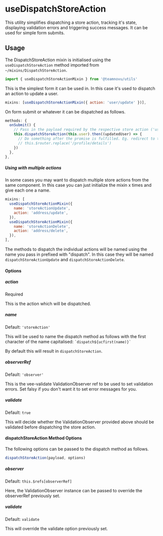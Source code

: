 useDispatchStoreAction
=================

This utility simplifies dispatching a store action, tracking it's state, displaying validation errors and triggering success messages. It can be used for simple form submits.

## Usage

The DispatchStoreAction mixin is initialised using the `useDispatchStoreAction` method imported from `~/mixins/DispatchStoreAction`.

```javascript
import { useDispatchStoreActionMixin } from '@teamnovu/utils'
```

This is the simplest form it can be used in. In this case it's used to dispatch an action to update a user.

```javascript
mixins: [useDispatchStoreActionMixin({ action: 'user/update' })],
```

On form submit or whatever it can be dispatched as follows.

```javascript
methods: {
  onSubmit() {
    // Pass in the payload required by the respective store action ('user/update' in this case).
    this.dispatchStoreAction(this.user).then((updatedUser) => {
      // Do something after the promise is fulfilled. Eg. redirect to the overview.
      // this.$router.replace('/profile/details')
    })
  },
},
```

##### Using with multiple actions

In some cases you may want to dispatch multiple store actions from the same component. In this case you can just initialize the mixin x times and give each one a name.

```javascript
mixins: [
  useDispatchStoreActionMixin({
    name: 'storeActionUpdate',
    action: 'address/update',
  }),
  useDispatchStoreActionMixin({
    name: 'storeActionDelete',
    action: 'address/delete',
  }),
],
```

The methods to dispatch the individual actions will be named using the name you pass in prefixed with "dispatch". In this case they will be named `dispatchStoreActionUpdate` and `dispatchStoreActionDelete`.

#### Options

##### action

Required

This is the action which will be dispatched.

##### name

Default: `'storeAction'`

This will be used to name the dispatch method as follows with the first character of the name capitalised: `` `dispatch${ucfirst(name)}` ``

By default this will result in `dispatchStoreAction`.

##### observerRef

Default: `'observer'`

This is the vee-validate ValidationObserver ref to be used to set validation errors. Set falsy if you don't want it to set error messages for you.

##### validate

Default: `true`

This will decide whether the ValidationObserver provided above should be validated before dispatching the store action.

#### dispatchStoreAction Method Options

The following options can be passed to the dispatch method as follows.

```javascript
dispatchStoreAction(payload, options)
```

##### observer

Default: `this.$refs[observerRef]`

Here, the ValidationObserver instance can be passed to override the observerRef previously set.

##### validate

Default: `validate`

This will override the validate option previously set.

